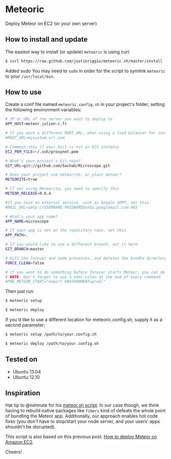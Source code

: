 # Meteoric

Deploy Meteor on EC2 (or your own server)

## How to install and update

The easiest way to install (or update) `meteoric` is using curl:

```bash
$ curl https://raw.github.com/justinriggio/meteoric.sh/master/install | sh
```

Added sudo
You may need to `sudo` in order for the script to symlink `meteoric` to your `/usr/local/bin`.

## How to use

Create a conf file named `meteoric.config.sh` in your project's folder, setting the following environment variables:

```bash
# IP or URL of the server you want to deploy to
APP_HOST=meteor.julien-c.fr

# If you want a different ROOT_URL, when using a load balancer for instance, set it here
#ROOT_URL=mycustom.url.com

# Comment this if your host is not an EC2 instance
EC2_PEM_FILE=~/.ssh/proxynet.pem

# What's your project's Git repo?
GIT_URL=git://github.com/SachaG/Microscope.git

# Does your project use meteorite, or plain meteor?
METEORITE=true

# If not using Meteorite, you need to specify this
METEOR_RELEASE=0.6.4

#If you have an external service, such as Google SMTP, set this
#MAIL_URL=smtp://USERNAME:PASSWORD@smtp.googlemail.com:465

# What's your app name?
APP_NAME=microscope

# If your app is not on the repository root, set this
APP_PATH=.

# If you would like to use a different branch, set it here
GIT_BRANCH=master

# Kill the forever and node processes, and deletes the bundle directory and tar file prior to deploying
FORCE_CLEAN=false

# If you want to do something before forever starts Meteor, you can do it here
# NOTE: Don't forget to use a semi-colon at the end of every command
#PRE_METEOR_START="export ENVIRONMENT=prod;"
```

Then just run:

```bash
$ meteoric setup

$ meteoric deploy
```

If you'd like to use a different location for meteoric.config.sh, supply it as a second parameter:

```bash
$ meteoric setup /path/to/your.config.sh

$ meteoric deploy /path/to/your.config.sh
```


## Tested on

- Ubuntu 13.04
- Ubuntu 12.10

## Inspiration

Hat tip to @netmute for his [meteor.sh script](https://github.com/netmute/meteor.sh). In our case though, we think having to rebuild native packages like `fibers` kind of defeats the whole point of bundling the Meteor app. Additionally, our approach enables hot code fixes (you don't have to stop/start your node server, and your users' apps shouldn't be disrupted).

This script is also based on this previous post: [How to deploy Meteor on Amazon EC2](http://julien-c.fr/2012/10/meteor-amazon-ec2/).

Cheers!
